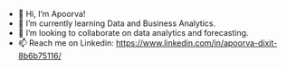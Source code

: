 - 👋 Hi, I’m Apoorva!
- 🌱 I’m currently learning Data and Business Analytics.
- 👀 I’m looking to collaborate on data analytics and forecasting.
- 📫 Reach me on Linkedin: https://www.linkedin.com/in/apoorva-dixit-8b6b75116/

<!---
apoorva-dixit/apoorva-dixit is a ✨ special ✨ repository because its `README.md` (this file) appears on your GitHub profile.
You can click the Preview link to take a look at your changes.
--->
